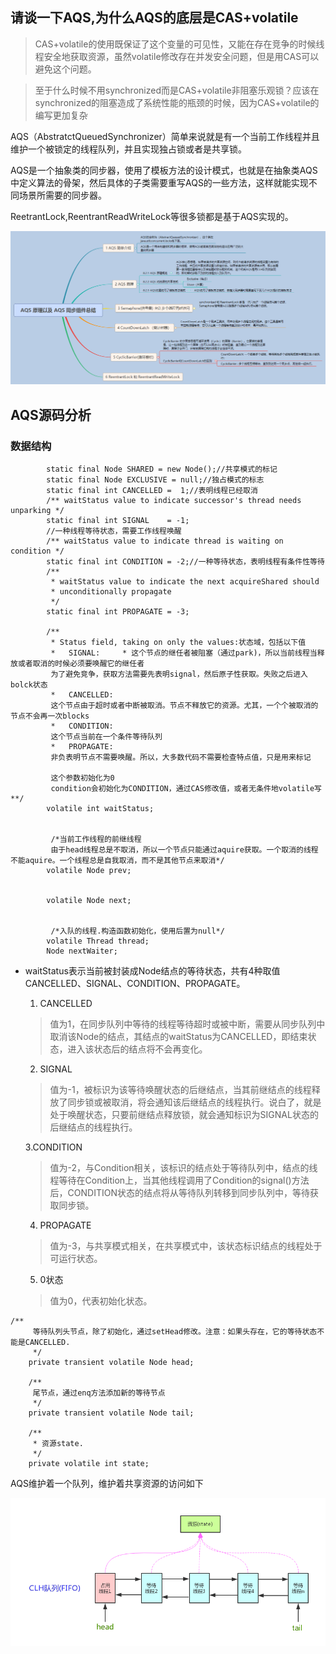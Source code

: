 ## 请谈一下AQS,为什么AQS的底层是CAS+volatile

> CAS+volatile的使用既保证了这个变量的可见性，又能在存在竞争的时候线程安全地获取资源，虽然volatile修改存在并发安全问题，但是用CAS可以避免这个问题。

> 至于什么时候不用synchronized而是CAS+volatile非阻塞乐观锁？应该在synchronized的阻塞造成了系统性能的瓶颈的时候，因为CAS+volatile的编写更加复杂

AQS（AbstratctQueuedSynchronizer）简单来说就是有一个当前工作线程并且维护一个被锁定的线程队列，并且实现独占锁或者是共享锁。

AQS是一个抽象类的同步器，使用了模板方法的设计模式，也就是在抽象类AQS中定义算法的骨架，然后具体的子类需要重写AQS的一些方法，这样就能实现不同场景所需要的同步器。

ReetrantLock,ReentrantReadWriteLock等很多锁都是基于AQS实现的。

![aqs](../../images/aqs-1.png)

## AQS源码分析

### 数据结构

```$xslt
        static final Node SHARED = new Node();//共享模式的标记
        static final Node EXCLUSIVE = null;//独占模式的标志
        static final int CANCELLED =  1;//表明线程已经取消
        /** waitStatus value to indicate successor's thread needs unparking */
        static final int SIGNAL    = -1;
        //一种线程等待状态，需要工作线程唤醒
        /** waitStatus value to indicate thread is waiting on condition */
        static final int CONDITION = -2;//一种等待状态，表明线程有条件性等待
        /**
         * waitStatus value to indicate the next acquireShared should
         * unconditionally propagate
         */
        static final int PROPAGATE = -3;

        /**
         * Status field, taking on only the values:状态域，包括以下值
         *   SIGNAL:     * 这个节点的继任者被阻塞（通过park)，所以当前线程当释放或者取消的时候必须要唤醒它的继任者
         为了避免竞争，获取方法需要先表明signal，然后原子性获取。失败之后进入bolck状态
         *   CANCELLED: 
         这个节点由于超时或者中断被取消。节点不释放它的资源。尤其，一个个被取消的节点不会再一次blocks
         *   CONDITION:  
         这个节点当前在一个条件等待队列
         *   PROPAGATE: 
         非负表明节点不需要唤醒。所以，大多数代码不需要检查特点值，只是用来标记
         
         这个参数初始化为0
         condition会初始化为CONDITION，通过CAS修改值，或者无条件地volatile写**/
        volatile int waitStatus;

       
         /*当前工作线程的前继线程
         由于head线程总是不取消，所以一个节点只能通过aquire获取。一个取消的线程不能aquire。一个线程总是自我取消，而不是其他节点来取消*/
        volatile Node prev;

      
        volatile Node next;

    
         /*入队的线程.构造函数初始化，使用后置为null*/
        volatile Thread thread;
        Node nextWaiter;

```
* waitStatus表示当前被封装成Node结点的等待状态，共有4种取值CANCELLED、SIGNAL、CONDITION、PROPAGATE。
  
    1. CANCELLED
    
    >值为1，在同步队列中等待的线程等待超时或被中断，需要从同步队列中取消该Node的结点，其结点的waitStatus为CANCELLED，即结束状态，进入该状态后的结点将不会再变化。
    
    2. SIGNAL
    
    >值为-1，被标识为该等待唤醒状态的后继结点，当其前继结点的线程释放了同步锁或被取消，将会通知该后继结点的线程执行。说白了，就是处于唤醒状态，只要前继结点释放锁，就会通知标识为SIGNAL状态的后继结点的线程执行。
    
    3.CONDITION
    
    >值为-2，与Condition相关，该标识的结点处于等待队列中，结点的线程等待在Condition上，当其他线程调用了Condition的signal()方法后，CONDITION状态的结点将从等待队列转移到同步队列中，等待获取同步锁。
    
    4. PROPAGATE
    
    >值为-3，与共享模式相关，在共享模式中，该状态标识结点的线程处于可运行状态。

    5. 0状态
    
    >值为0，代表初始化状态。


```$xslt
/**
     等待队列头节点，除了初始化，通过setHead修改。注意：如果头存在，它的等待状态不能是CANCELLED.
     */
    private transient volatile Node head;

    /**
     尾节点，通过enq方法添加新的等待节点
     */
    private transient volatile Node tail;

    /**
     * 资源state.
     */
    private volatile int state;

```
AQS维护着一个队列，维护着共享资源的访问如下

![aqs2](../../images/aqs-2.png)
